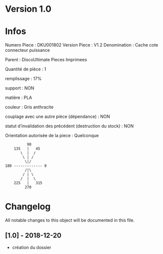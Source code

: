 # Version 1.0
# Infos
Numero Piece : DKU001802
Version Piece : V1.2
Denomination : Cache cote connecteur puissance

Parent : DiscoUltimate Pieces Imprimees

Quantité de pièce : 1

remplissage : 17%

support : NON

matière : PLA

couleur : Gris anthracite

couplage avec une autre pièce (dépendance) : NON

statut d’invalidation des précédent (destruction du stock) : NON

Orientation autorisée de la piece : Quelconque
```
          90
    135   |   45
       \  |  /
        \ | /
         \|/
180 ------------- 0
         /|\
        / | \
       /  |  \   
    225   |   315
         270
```
	   
	  
# Changelog
All notable changes to this object will be documented in this file.


## [1.0] - 2018-12-20
- création du dossier